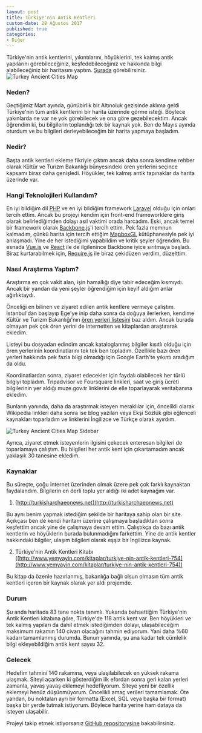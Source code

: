 ```yaml
---
layout: post
title: Türkiye'nin Antik Kentleri
custom-date: 28 Ağustos 2017
published: true
categories: 
- Diğer
---
```


Türkiye'nin antik kentlerini, yıkıntılarını, höyüklerini, tek kalmış antik yapılarını görebileceğiniz, keşfedebileceğiniz ve hakkında bilgi alabileceğiniz bir haritasını yaptım. 
[Şurada](http://ancientcitiesturkey.com) görebilirsiniz.
<img class="box-shadow img-padding" src="{{site.url}}/assets/harita.jpg" alt="Turkey Ancient Cities Map"/> 

### Neden?
Geçtiğimiz Mart ayında, günübirlik bir Altınoluk gezisinde aklıma geldi Türkiye'nin tüm antik kentlerini bir harita üzerinde görme isteği. Böylece yakınlarda ne var ne yok görebilecek ve ona göre gezebilecektim. Ancak öğrendim ki, bu bilgilerin toplandığı tek bir kaynak yok. Ben de Mayıs ayında oturdum ve bu bilgileri derleyebileceğim bir harita yapmaya başladım. 

### Nedir?
Başta antik kentleri ekleme fikriyle çıktım ancak daha sonra kendime rehber olarak Kültür ve Turizm Bakanlığı bünyesindeki ören yerlerini seçince kapsamı biraz daha genişledi. Höyükler, tek kalmış antik tapınaklar da harita üzerinde var.

### Hangi Teknolojileri Kullandım?
En iyi bildiğim dil [PHP](http://php.net) ve en iyi bildiğim framework [Laravel](https://laravel.com) olduğu için onları tercih ettim. Ancak bu projeyi kendim için front-end frameworklere giriş olarak belirlediğimden dolayı asıl vaktimi orada harcadım. Eski, ancak temel bir framework olarak [Backbone.js](http://backbonejs.org)'i tercih ettim. Pek fazla memnun kalmadım, çünkü harita için tercih ettiğim [MapboxGL](https://www.mapbox.com/mapbox-gl-js/api/) kütüphanesiyle pek iyi anlaşmadı. Yine de her istediğimi yapabildim ve kritik şeyler öğrendim. Bu esnada [Vue.js](https://vuejs.org) ve [React](https://facebook.github.io/react/) ile de ilgilenince Backbone iyice sırıtmaya başladı. Biraz kurtarabilmek için, [Require.js](http://requirejs.org) ile biraz çekidüzen verdim, düzelttim. 

### Nasıl Araştırma Yaptım?
Araştırma en çok vakit alan, işin hamallığı diye tabir edeceğim kısmıydı. Ancak bir yandan da yeni şeyler öğrendiğim için keyif aldığım anlar ağırlıktaydı. 

Önceliği en bilinen ve ziyaret edilen antik kentlere vermeye çalıştım. İstanbul'dan başlayıp Ege'ye inip daha sonra da doğuya ilerlerken, kendime Kültür ve Turizm Bakanlığı'nın [ören yerleri listesini](http://www.kulturvarliklari.gov.tr/TR,43253/bakanligimiza-bagli-muzeler.html) baz aldım. Ancak burada olmayan pek çok ören yerini de internetten ve kitaplardan araştırarak ekledim.

Listeyi bu dosyadan edindim ancak kataloglanmış bilgiler kısıtlı olduğu için ören yerlerinin koordinatlarını tek tek ben topladım. Özellikle bazı ören yerleri hakkında pek fazla bilgi olmadığı için Google Earth'te yıkıntı aradığım da oldu. 

Koordinatlardan sonra, ziyaret edecekler için faydalı olabilecek her türlü bilgiyi topladım. Tripadvisor ve Foursquare linkleri, saat ve giriş ücreti bilgilerinin yer aldığı muze.gov.tr linklerini de elle toparlayarak veritabanına ekledim. 

Bunların yanında, daha da araştırmak isteyen meraklılar için, öncelikli olarak Wikipedia linkleri daha sonra ise blog yazıları veya Ekşi Sözlük gibi eğlenceli kaynakları toparladım ve linklerini İngilizce ve Türkçe olarak ayırdım. 

<img class="box-shadow img-padding" src="{{site.url}}/assets/harita3.jpg" alt="Turkey Ancient Cities Map Sidebar"/> 

Ayrıca, ziyaret etmek isteyenlerin ilgisini çekecek enteresan bilgileri de toparlamaya çalıştım. Bu bilgileri her antik kent için çıkartamadım ancak yaklaşık 30 tanesine ekledim. 

### Kaynaklar
Bu süreçte, çoğu internet üzerinden olmak üzere pek çok farklı kaynaktan faydalandım. Bilgilerin en derli toplu yer aldığı iki adet kaynağım var. 

1) [http://turkisharchaeonews.net](http://turkisharchaeonews.net)

Bu aynı benim yapmak istediğim şekilde bir haritaya sahip olan bir site. Açıkçası ben de kendi haritam üzerine çalışmaya başladıktan sonra keşfettim ancak yine de çalışmaya devam ettim. Çalıştıkça da bazı antik kentlerin ve höyüklerin burada bulunmadığını farkettim. Yine de antik kentler hakkındaki bilgiler, ulaşım bilgileri olarak eşşiz bir İngilizce kaynak. 

2) Türkiye'nin Antik Kentleri Kitabı ([http://www.yemyayin.com/kitaplar/turkiye-nin-antik-kentleri-754](http://www.yemyayin.com/kitaplar/turkiye-nin-antik-kentleri-754))

Bu kitap da özenle hazırlanmış, bakanlığa bağlı olsun olmasın tüm antik kentleri içeren bir kaynak olarak yer aldı projemde.

### Durum
Şu anda haritada 83 tane nokta tanımlı. Yukarıda bahsettiğim Türkiye'nin Antik Kentleri kitabına göre, Türkiye'de 118 antik kent var. Ben höyükleri ve tek kalmış yapıları da dahil etmek istediğimden dolayı, ulaşabileceğim maksimum rakamın 140 civarı olacağını tahmin ediyorum. Yani daha %60 kadarı tamamlanmış durumda. Bunun yanında, şu ana kadar tek cümlelik bilgi ekleyebildiğim antik kent sayısı 32. 

### Gelecek
Hedefim tahmini 140 rakamına, veya ulaşılabilecek en yüksek rakama ulaşmak. Siteyi açarken ki gösterdiğim ilk efordan sonra geri kalan yerleri zamanla, yavaş yavaş eklemeyi hedefliyorum. Siteye yeni bir özellik eklemeyi henüz düşünmüyorum. Öncelikli amaç verileri tamamlamak. Öte yandan, bu noktaları ayrı bir formatta (Excel, SQL veya başka bir format) başka bir yerde tutmak istiyorum. Böylece harita yerine ham dataya da isteyen ulaşabilir.

Projeyi takip etmek istiyorsanız [GitHub repositorysine](https://github.com/raicem/ancient-cities-turkey/) bakabilirsiniz.